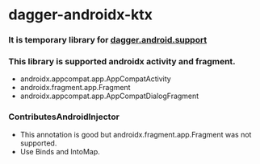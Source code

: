# dagger-androidx-ktx

### It is temporary library for [dagger.android.support](https://github.com/google/dagger/tree/master/java/dagger/android/support)

### This library is supported androidx activity and fragment.
- androidx.appcompat.app.AppCompatActivity
- androidx.fragment.app.Fragment
- androidx.appcompat.app.AppCompatDialogFragment

### ContributesAndroidInjector
- This annotation is good but androidx.fragment.app.Fragment was not supported.
- Use Binds and IntoMap.
